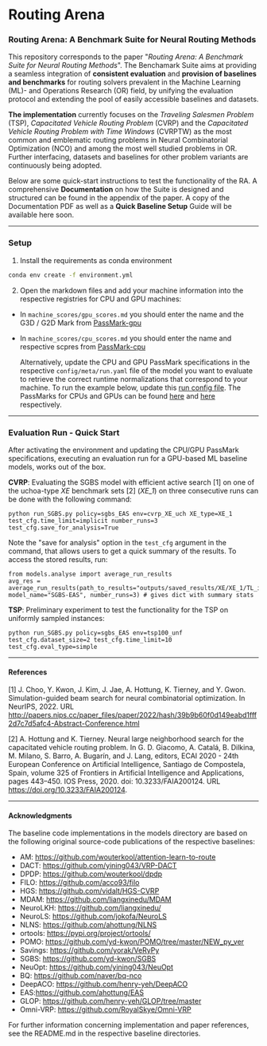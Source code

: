 # Routing Arena
### **Routing Arena**: A Benchmark Suite for Neural Routing Methods
This repository corresponds to the paper "_Routing Arena: A Benchmark Suite for Neural Routing Methods_".
The Benchamark Suite aims at providing a seamless integration of **consistent evaluation** and **provision of baselines 
and benchmarks** for routing solvers prevalent in the Machine Learning (ML)- and Operations Research (OR) field, by unifying the evaluation 
protocol and extending the pool of easily accessible baselines and datasets.

**The implementation** currently focuses on the _Traveling Salesmen Problem_ (TSP), _Capacitated Vehicle Routing Problem_ (CVRP) 
and the _Capacitated Vehicle Routing Problem with Time Windows_ (CVRPTW) as the most common and emblematic
routing problems in Neural Combinatorial Optimization (NCO) and among the most well studied problems in OR. Further 
interfacing, datasets and baselines for other problem variants are continuously being adopted.

Below are some quick-start instructions to test the functionality of the RA.
A comprehensive **Documentation** on how the Suite is designed and structured can be found in the appendix of the paper.
A copy of the Documentation PDF as well as a **Quick Baseline Setup** Guide will be available here soon. 


---
### Setup
1. Install the requirements as conda environment
```sh
conda env create -f environment.yml
```
2. Open the markdown files and add your machine information into the respective registries for CPU and GPU machines:
  - In `machine_scores/gpu_scores.md` you should enter the name and the G3D / G2D Mark from [PassMark-gpu](https://www.videocardbenchmark.net/high_end_gpus.html)
  - In `machine_scores/cpu_scores.md` you should enter the name and respective scpres from [PassMark-cpu](https://www.cpubenchmark.net/high_end_cpus.html) 

    Alternatively, update the CPU and GPU PassMark specifications in the respective `config/meta/run.yaml` file of the model you want to 
    evaluate to retrieve the correct runtime normalizations that correspond to your machine.
To run the example below, update this [run config file](models/SGBS/config/meta/run.yaml).
The PassMarks for CPUs and GPUs can be found [here](https://www.cpubenchmark.net/high_end_cpus.html) 
and [here]( https://www.videocardbenchmark.net/high_end_gpus.html) respectively. 
---
### Evaluation Run - Quick Start
After activating the environment and updating the CPU/GPU PassMark specifications, executing an evaluation run for a 
GPU-based ML baseline models, works out of the box. 

**CVRP**: Evaluating the SGBS model with efficient active search [1] on one of the uchoa-type
_XE_ benchmark sets [2] (_XE_1_) on three consecutive runs can be done with the following command:
```
python run_SGBS.py policy=sgbs_EAS env=cvrp_XE_uch XE_type=XE_1 test_cfg.time_limit=implicit number_runs=3 test_cfg.save_for_analysis=True
```

Note the "save for analysis" option in the `test_cfg` argument in the command, that allows users to get a quick 
summary of the results. To access the stored results, run:
```
from models.analyse import average_run_results
avg_res = average_run_results(path_to_results="outputs/saved_results/XE/XE_1/TL_implicit", model_name="SGBS-EAS", number_runs=3) # gives dict with summary stats
```

**TSP**: Preliminary experiment to test the functionality for the TSP on uniformly sampled instances:

```
python run_SGBS.py policy=sgbs_EAS env=tsp100_unf test_cfg.dataset_size=2 test_cfg.time_limit=10 test_cfg.eval_type=simple
```

---
#### References
[1] J. Choo, Y. Kwon, J. Kim, J. Jae, A. Hottung, K. Tierney, and Y. Gwon. 
Simulation-guided beam search for neural combinatorial optimization. In 
NeurIPS, 2022. URL http://papers.nips.cc/paper_files/paper/2022/hash/39b9b60f0d149eabd1fff2d7c7d5afc4-Abstract-Conference.html

[2] A. Hottung and K. Tierney. Neural large neighborhood search for the capacitated vehicle routing
problem. In G. D. Giacomo, A. Catalá, B. Dilkina, M. Milano, S. Barro, A. Bugarín, and
J. Lang, editors, ECAI 2020 - 24th European Conference on Artificial Intelligence, Santiago de
Compostela, Spain, volume 325 of Frontiers in Artificial Intelligence and Applications, pages
443–450. IOS Press, 2020. doi: 10.3233/FAIA200124. URL https://doi.org/10.3233/FAIA200124.

---
#### Acknowledgments

The baseline code implementations in the models directory are based on the 
following original source-code publications of the respective baselines:

- AM: https://github.com/wouterkool/attention-learn-to-route
- DACT: https://github.com/yining043/VRP-DACT
- DPDP: https://github.com/wouterkool/dpdp
- FILO: https://github.com/acco93/filo
- HGS: https://github.com/vidalt/HGS-CVRP
- MDAM: https://github.com/liangxinedu/MDAM
- NeuroLKH: https://github.com/liangxinedu/
- NeuroLS: https://github.com/jokofa/NeuroLS
- NLNS: https://github.com/ahottung/NLNS
- ortools: https://pypi.org/project/ortools/
- POMO: https://github.com/yd-kwon/POMO/tree/master/NEW_py_ver
- Savings: https://github.com/yorak/VeRyPy
- SGBS: https://github.com/yd-kwon/SGBS
- NeuOpt: https://github.com/yining043/NeuOpt
- BQ: https://github.com/naver/bq-nco
- DeepACO: https://github.com/henry-yeh/DeepACO
- EAS:https://github.com/ahottung/EAS
- GLOP: https://github.com/henry-yeh/GLOP/tree/master
- Omni-VRP: https://github.com/RoyalSkye/Omni-VRP

For further information
concerning implementation and paper references, see the README.md in the respective 
baseline directories.
